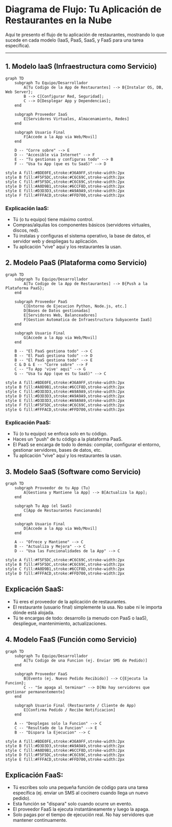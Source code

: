 # Diagrama de Flujo: Tu Aplicación de Restaurantes en la Nube

Aquí te presento el flujo de tu aplicación de restaurantes, mostrando lo que sucede en cada modelo (IaaS, PaaS, SaaS, y FaaS para una tarea específica).

---

## 1. Modelo IaaS (Infraestructura como Servicio)

```mermaid
graph TD
    subgraph Tu Equipo/Desarrollador
        A[Tu Codigo de la App de Restaurantes] --> B{Instalar OS, DB, Web Server};
        B --> C[Configurar Red, Seguridad];
        C --> D[Desplegar App y Dependencias];
    end

    subgraph Proveedor IaaS
        E[Servidores Virtuales, Almacenamiento, Redes]
    end

    subgraph Usuario Final
        F[Accede a la App via Web/Movil]
    end

    D -- "Corre sobre" --> E
    D -- "Accesible via Internet" --> F
    E -- "Tu gestionas y configuras todo" --> B
    F -- "Usa tu App (que es tu SaaS)" --> D

style A fill:#BDE0FE,stroke:#36A9FF,stroke-width:2px
style B fill:#F5F5DC,stroke:#C6C69C,stroke-width:2px
style C fill:#F5F5DC,stroke:#C6C69C,stroke-width:2px
style D fill:#A0D9B1,stroke:#6CCF8D,stroke-width:2px
style E fill:#D3D3D3,stroke:#A9A9A9,stroke-width:2px
style F fill:#FFFACD,stroke:#FFD700,stroke-width:2px  
```

### Explicación IaaS:

- Tú (o tu equipo) tiene máximo control.
- Compras/alquilas los componentes básicos (servidores virtuales, discos, red).
- Tú instalas y configuras el sistema operativo, la base de datos, el servidor web y despliegas tu aplicación.
- Tu aplicación "vive" aquí y los restaurantes la usan.

## 2. Modelo PaaS (Plataforma como Servicio)

```mermaid
graph TD
    subgraph Tu Equipo/Desarrollador
        A[Tu Codigo de la App de Restaurantes] --> B{Push a la Plataforma PaaS};
    end

    subgraph Proveedor PaaS
        C[Entorno de Ejecucion Python, Node.js, etc.]
        D[Bases de Datos gestionadas]
        E[Servidores Web, Balanceadores]
        F[Gestion Automatica de Infraestructura Subyacente IaaS]
    end

    subgraph Usuario Final
        G[Accede a la App via Web/Movil]
    end

    B -- "El PaaS gestiona todo" --> C
    B -- "El PaaS gestiona todo" --> D
    B -- "El PaaS gestiona todo" --> E
    C & D & E -- "Corre sobre" --> F
    C -- "Tu App 'vive' aqui" --> G
    G -- "Usa tu App (que es tu SaaS)" --> C

style A fill:#BDE0FE,stroke:#36A9FF,stroke-width:2px
style B fill:#A0D9B1,stroke:#6CCF8D,stroke-width:2px
style C fill:#D3D3D3,stroke:#A9A9A9,stroke-width:2px
style D fill:#D3D3D3,stroke:#A9A9A9,stroke-width:2px
style E fill:#D3D3D3,stroke:#A9A9A9,stroke-width:2px
style F fill:#F5F5DC,stroke:#C6C69C,stroke-width:2px
style G fill:#FFFACD,stroke:#FFD700,stroke-width:2px
```

### Explicación PaaS:

- Tú (o tu equipo) se enfoca solo en tu código.
- Haces un "push" de tu código a la plataforma PaaS.
- El PaaS se encarga de todo lo demás: compilar, configurar el entorno, gestionar servidores, bases de datos, etc.
- Tu aplicación "vive" aquí y los restaurantes la usan.

## 3. Modelo SaaS (Software como Servicio)

```mermaid
graph TD
    subgraph Proveedor de tu App (Tu)
        A[Gestiona y Mantiene la App] --> B[Actualiza la App];
    end

    subgraph Tu App (el SaaS)
        C[App de Restaurantes Funcionando]
    end

    subgraph Usuario Final
        D[Accede a la App via Web/Movil]
    end

    A -- "Ofrece y Mantiene" --> C
    B -- "Actualiza y Mejora" --> C
    D -- "Usa las Funcionalidades de la App" --> C

style A fill:#F5F5DC,stroke:#C6C69C,stroke-width:2px
style B fill:#F5F5DC,stroke:#C6C69C,stroke-width:2px
style C fill:#A0D9B1,stroke:#6CCF8D,stroke-width:2px
style D fill:#FFFACD,stroke:#FFD700,stroke-width:2px
```

## Explicación SaaS:

- Tú eres el proveedor de la aplicación de restaurantes.
- El restaurante (usuario final) simplemente la usa. No sabe ni le importa dónde está alojada.
- Tú te encargas de todo: desarrollo (a menudo con PaaS o IaaS), despliegue, mantenimiento, actualizaciones.

## 4. Modelo FaaS (Función como Servicio)

```mermaid
graph TD
    subgraph Tu Equipo/Desarrollador
        A[Tu Codigo de una Funcion (ej. Enviar SMS de Pedido)]
    end

    subgraph Proveedor FaaS
        B[Evento (ej. Nuevo Pedido Recibido)] --> C{Ejecuta la Funcion};
        C -- "Se apaga al terminar" --> D[No hay servidores que gestionar permanentemente]
    end

    subgraph Usuario Final (Restaurante / Cliente de App)
        E[Confirma Pedido / Recibe Notificacion]
    end

    A -- "Desplegas solo la Funcion" --> C
    C -- "Resultado de la Funcion" --> E
    B -- "Dispara la Ejecucion" --> C

style A fill:#BDE0FE,stroke:#36A9FF,stroke-width:2px
style B fill:#D3D3D3,stroke:#A9A9A9,stroke-width:2px
style C fill:#A0D9B1,stroke:#6CCF8D,stroke-width:2px
style D fill:#F5F5DC,stroke:#C6C69C,stroke-width:2px
style E fill:#FFFACD,stroke:#FFD700,stroke-width:2px
```

## Explicación FaaS:

- Tú escribes solo una pequeña función de código para una tarea específica (ej. enviar un SMS al cocinero cuando llega un nuevo pedido).
- Esta función se "dispara" solo cuando ocurre un evento.
- El proveedor FaaS la ejecuta instantáneamente y luego la apaga.
- Solo pagas por el tiempo de ejecución real. No hay servidores que mantener continuamente.